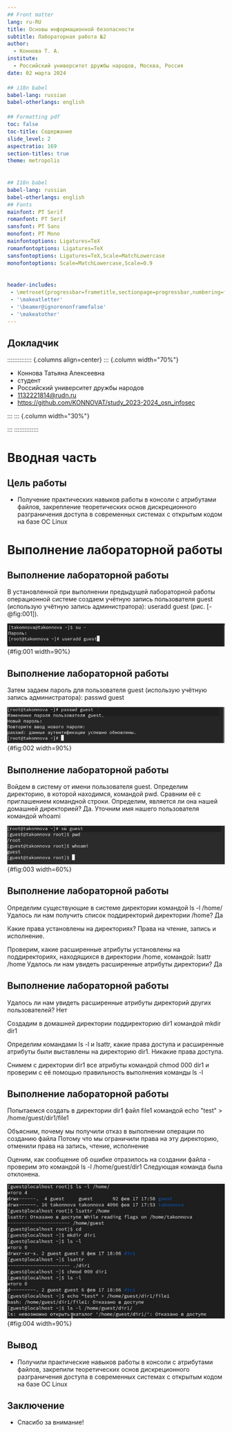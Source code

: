 ```yaml
---
## Front matter
lang: ru-RU
title: Основы информационной безопасности
subtitle: Лабораторная работа №2
author:
  - Коннова Т. А.
institute:
  - Российский университет дружбы народов, Москва, Россия
date: 02 марта 2024

## i18n babel
babel-lang: russian
babel-otherlangs: english

## Formatting pdf
toc: false
toc-title: Содержание
slide_level: 2
aspectratio: 169
section-titles: true
theme: metropolis


## I18n babel
babel-lang: russian
babel-otherlangs: english
## Fonts
mainfont: PT Serif
romanfont: PT Serif
sansfont: PT Sans
monofont: PT Mono
mainfontoptions: Ligatures=TeX
romanfontoptions: Ligatures=TeX
sansfontoptions: Ligatures=TeX,Scale=MatchLowercase
monofontoptions: Scale=MatchLowercase,Scale=0.9


header-includes:
 - \metroset{progressbar=frametitle,sectionpage=progressbar,numbering=fraction}
 - '\makeatletter'
 - '\beamer@ignorenonframefalse'
 - '\makeatother'
---
```


## Докладчик

:::::::::::::: {.columns align=center}
::: {.column width="70%"}

  * Коннова Татьяна Алексеевна
  * студент
  * Российский университет дружбы народов
  * [1132221814@rudn.ru](mailto:kulyabov-ds@rudn.ru)
  * <https://github.com/KONNOVAT/study_2023-2024_osn_infosec>

:::
::: {.column width="30%"}


:::
::::::::::::::

# Вводная часть

## Цель работы

- Получение практических навыков работы в консоли с атрибутами файлов, закрепление теоретических основ дискреционного 
разграничения доступа в современных системах с открытым кодом на базе ОС Linux




# Выполнение лабораторной работы


## Выполнение лабораторной работы
В установленной при выполнении предыдущей лабораторной работы
операционной системе создаем учётную запись пользователя guest (использую учётную запись администратора):
useradd guest (рис. [-@fig:001]).

![Создание УЗ](image/001.jpg){#fig:001 width=90%}

## Выполнение лабораторной работы
Затем задаем пароль для пользователя guest (использую учётную запись администратора):
passwd guest

![Задание пароля](image/002.PNG){#fig:002 width=90%}

## Выполнение лабораторной работы
Войдем в систему от имени пользователя guest. Определим директорию, в которой находимся, командой pwd. 
Сравним её с приглашением командной строки. 
Определим, является ли она нашей домашней директорией? Да. 
Уточним имя нашего пользователя командой whoami

![Вход и проверка](image/003.PNG){#fig:003 width=60%}

## Выполнение лабораторной работы
Определим существующие в системе директории командой
ls -l /home/
Удалось ли нам получить список поддиректорий директории /home?
Да

Какие права установлены на директориях?
Права на чтение, запись и исполнение. 

Проверим, какие расширенные атрибуты установлены на поддиректориях, находящихся в директории /home, командой:
lsattr /home
Удалось ли нам увидеть расширенные атрибуты директории?
Да

## Выполнение лабораторной работы
Удалось ли нам увидеть расширенные атрибуты директорий других
пользователей?
Нет

Создадим в домашней директории поддиректорию dir1 командой
mkdir dir1

Определим командами ls -l и lsattr, какие права доступа и расширенные атрибуты были выставлены на директорию dir1.
Никакие права доступа. 

Снимем с директории dir1 все атрибуты командой
chmod 000 dir1
и проверим с её помощью правильность выполнения команды
ls -l

## Выполнение лабораторной работы
Попытаемся создать в директории dir1 файл file1 командой
echo "test" > /home/guest/dir1/file1

Объясним, почему мы получили отказ в выполнении операции по созданию файла
Потому что мы ограничили права на эту директорию, отменили права на запись, чтение, исполнение

Оценим, как сообщение об ошибке отразилось на создании файла - проверим это командой
ls -l /home/guest/dir1
Следующая команда была отклонена.

![Проверки доступов](image/006.PNG){#fig:004 width=90%}


## Вывод
- Получили практические навыков работы в консоли с атрибутами файлов, закрепили теоретических основ дискреционного 
разграничения доступа в современных системах с открытым кодом на базе ОС Linux

## Заключение
- Спасибо за внимание!